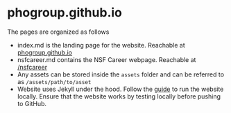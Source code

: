 # phogroup.github.io

The pages are organized as follows

- index.md is the landing page for the website. Reachable at [phogroup.github.io](phogroup.github.io)
- nsfcareer.md contains the NSF Career webpage. Reachable at [/nsfcareer](phogroup.github.io/nsfcareer)
- Any assets can be stored inside the `assets` folder and can be referred to as `/assets/path/to/asset`
- Website uses Jekyll under the hood. Follow the [guide](https://jekyllrb.com/docs/) to run the website locally. Ensure that the website works by testing locally before pushing to GitHub.
